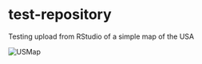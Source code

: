 # test-repository
Testing upload from RStudio of a simple map of the USA

![USMap](https://user-images.githubusercontent.com/53887674/63218077-427b4580-c120-11e9-95c0-f82fc3b6bae9.png)
